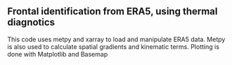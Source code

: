 ## Frontal identification from ERA5, using thermal diagnotics

This code uses metpy and xarray to load and manipulate ERA5 data. Metpy is also used to calculate spatial gradients and kinematic terms. Plotting is done with Matplotlib and Basemap
